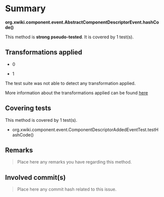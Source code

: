 # Summary
**org.xwiki.component.event.AbstractComponentDescriptorEvent.hashCode()**

This method is **strong pseudo-tested**.
It is covered by 1 test(s). 


## Transformations applied

- 0

- 1


The test suite was not able to detect any transformation applied.

More information about the transformations applied can be found [here](https://github.com/STAMP-project/pitest-descartes)

## Covering tests
This method is covered by 1 test(s).
* org.xwiki.component.event.ComponentDescriptorAddedEventTest.testHashCode()


## Remarks
> Place here any remarks you have regarding this method.

## Involved commit(s)

> Place here any commit hash related to this issue.
